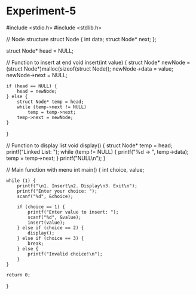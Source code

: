 # Experiment-5

#include <stdio.h>
#include <stdlib.h>

// Node structure
struct Node {
    int data;
    struct Node* next;
};

struct Node* head = NULL;

// Function to insert at end
void insert(int value) {
    struct Node* newNode = (struct Node*)malloc(sizeof(struct Node));
    newNode->data = value;
    newNode->next = NULL;

    if (head == NULL) {
        head = newNode;
    } else {
        struct Node* temp = head;
        while (temp->next != NULL)
            temp = temp->next;
        temp->next = newNode;
    }
}

// Function to display list
void display() {
    struct Node* temp = head;
    printf("Linked List: ");
    while (temp != NULL) {
        printf("%d -> ", temp->data);
        temp = temp->next;
    }
    printf("NULL\n");
}

// Main function with menu
int main() {
    int choice, value;

    while (1) {
        printf("\n1. Insert\n2. Display\n3. Exit\n");
        printf("Enter your choice: ");
        scanf("%d", &choice);

        if (choice == 1) {
            printf("Enter value to insert: ");
            scanf("%d", &value);
            insert(value);
        } else if (choice == 2) {
            display();
        } else if (choice == 3) {
            break;
        } else {
            printf("Invalid choice!\n");
        }
    }

    return 0;
}

